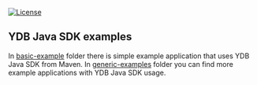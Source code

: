 [![License](https://img.shields.io/badge/License-Apache%202.0-blue.svg)](https://github.com/ydb-platform/ydb-java-examples/blob/main/LICENSE)

## YDB Java SDK examples

In [basic-example][basic-example] folder there is simple example application that uses YDB Java SDK from Maven.
In [generic-examples][generic-examples] folder you can find more example applications with YDB Java SDK usage.

[basic-example]: https://github.com/ydb-platform/ydb-java-examples/tree/master/basic_example
[generic-examples]: https://github.com/ydb-platform/ydb-java-examples/tree/master/ydb-cookbook
